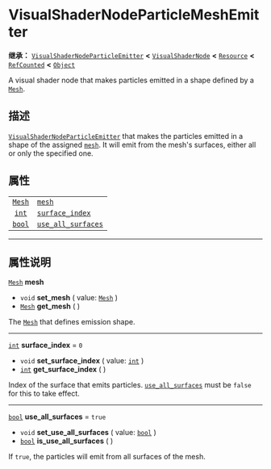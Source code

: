 <!-- ⚠ 请勿编辑本文件 ⚠ -->
<!-- 本文档使用脚本从 WeDot 引擎源码仓库生成。 -->
<!-- 生成脚本：https://github.com/WeDot-Engine/WeDot/tree/4.3/doc/tools/make_md.py； -->
<!-- 原文件：https://github.com/WeDot-Engine/WeDot/tree/4.3/doc/classes/VisualShaderNodeParticleMeshEmitter.xml。 -->

<div id="_class_visualshadernodeparticlemeshemitter"></div>

# VisualShaderNodeParticleMeshEmitter

**继承：** [`VisualShaderNodeParticleEmitter`](class_visualshadernodeparticleemitter.md) **<** [`VisualShaderNode`](class_visualshadernode.md) **<** [`Resource`](class_resource.md) **<** [`RefCounted`](class_refcounted.md) **<** [`Object`](class_object.md)

A visual shader node that makes particles emitted in a shape defined by a [`Mesh`](class_mesh.md).

## 描述

[`VisualShaderNodeParticleEmitter`](class_visualshadernodeparticleemitter.md) that makes the particles emitted in a shape of the assigned [`mesh`](#class_visualshadernodeparticlemeshemitter_property_mesh). It will emit from the mesh's surfaces, either all or only the specified one.

## 属性

|||
|:-:|:--|
| [`Mesh`](class_mesh.md) | [`mesh`](#class_visualshadernodeparticlemeshemitter_property_mesh)                         |          |
| [`int`](class_int.md)   | [`surface_index`](#class_visualshadernodeparticlemeshemitter_property_surface_index)       | ``0``    |
| [`bool`](class_bool.md) | [`use_all_surfaces`](#class_visualshadernodeparticlemeshemitter_property_use_all_surfaces) | ``true`` |

<!-- rst-class:: classref-section-separator -->

---

## 属性说明

<div id="_class_visualshadernodeparticlemeshemitter_property_mesh"></div>

[`Mesh`](class_mesh.md) **mesh** <div id="class_visualshadernodeparticlemeshemitter_property_mesh"></div>

- `void` **set_mesh** ( value: [`Mesh`](class_mesh.md) )
- [`Mesh`](class_mesh.md) **get_mesh** ( )

The [`Mesh`](class_mesh.md) that defines emission shape.

<!-- rst-class:: classref-item-separator -->

---

<div id="_class_visualshadernodeparticlemeshemitter_property_surface_index"></div>

[`int`](class_int.md) **surface_index** = ``0`` <div id="class_visualshadernodeparticlemeshemitter_property_surface_index"></div>

- `void` **set_surface_index** ( value: [`int`](class_int.md) )
- [`int`](class_int.md) **get_surface_index** ( )

Index of the surface that emits particles. [`use_all_surfaces`](#class_visualshadernodeparticlemeshemitter_property_use_all_surfaces) must be `false` for this to take effect.

<!-- rst-class:: classref-item-separator -->

---

<div id="_class_visualshadernodeparticlemeshemitter_property_use_all_surfaces"></div>

[`bool`](class_bool.md) **use_all_surfaces** = ``true`` <div id="class_visualshadernodeparticlemeshemitter_property_use_all_surfaces"></div>

- `void` **set_use_all_surfaces** ( value: [`bool`](class_bool.md) )
- [`bool`](class_bool.md) **is_use_all_surfaces** ( )

If `true`, the particles will emit from all surfaces of the mesh.

[^virtual]: 本方法通常需要用户覆盖才能生效。
[^const]: 本方法无副作用，不会修改该实例的任何成员变量。
[^vararg]: 本方法除了能接受在此处描述的参数外，还能够继续接受任意数量的参数。
[^constructor]: 本方法用于构造某个类型。
[^static]: 调用本方法无需实例，可直接使用类名进行调用。
[^operator]: 本方法描述的是使用本类型作为左操作数的有效运算符。
[^bitfield]: 这个值是由下列位标志构成位掩码的整数。
[^void]: 无返回值。
